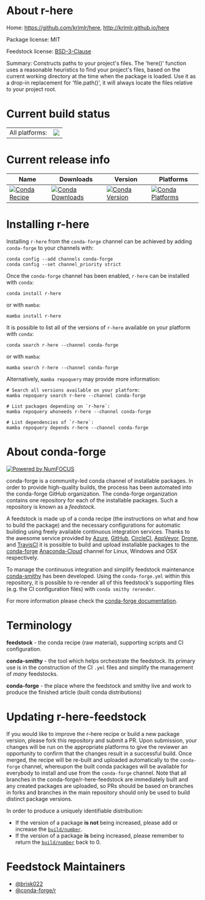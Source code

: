 About r-here
============

Home: https://github.com/krlmlr/here, http://krlmlr.github.io/here

Package license: MIT

Feedstock license: [BSD-3-Clause](https://github.com/conda-forge/r-here-feedstock/blob/main/LICENSE.txt)

Summary: Constructs paths to your project's files. The 'here()' function uses a reasonable heuristics to find your project's files, based on the current working directory at the time when the package is loaded. Use it as a drop-in replacement for 'file.path()', it will always locate the files relative to your project root.

Current build status
====================


<table><tr><td>All platforms:</td>
    <td>
      <a href="https://dev.azure.com/conda-forge/feedstock-builds/_build/latest?definitionId=3415&branchName=main">
        <img src="https://dev.azure.com/conda-forge/feedstock-builds/_apis/build/status/r-here-feedstock?branchName=main">
      </a>
    </td>
  </tr>
</table>

Current release info
====================

| Name | Downloads | Version | Platforms |
| --- | --- | --- | --- |
| [![Conda Recipe](https://img.shields.io/badge/recipe-r--here-green.svg)](https://anaconda.org/conda-forge/r-here) | [![Conda Downloads](https://img.shields.io/conda/dn/conda-forge/r-here.svg)](https://anaconda.org/conda-forge/r-here) | [![Conda Version](https://img.shields.io/conda/vn/conda-forge/r-here.svg)](https://anaconda.org/conda-forge/r-here) | [![Conda Platforms](https://img.shields.io/conda/pn/conda-forge/r-here.svg)](https://anaconda.org/conda-forge/r-here) |

Installing r-here
=================

Installing `r-here` from the `conda-forge` channel can be achieved by adding `conda-forge` to your channels with:

```
conda config --add channels conda-forge
conda config --set channel_priority strict
```

Once the `conda-forge` channel has been enabled, `r-here` can be installed with `conda`:

```
conda install r-here
```

or with `mamba`:

```
mamba install r-here
```

It is possible to list all of the versions of `r-here` available on your platform with `conda`:

```
conda search r-here --channel conda-forge
```

or with `mamba`:

```
mamba search r-here --channel conda-forge
```

Alternatively, `mamba repoquery` may provide more information:

```
# Search all versions available on your platform:
mamba repoquery search r-here --channel conda-forge

# List packages depending on `r-here`:
mamba repoquery whoneeds r-here --channel conda-forge

# List dependencies of `r-here`:
mamba repoquery depends r-here --channel conda-forge
```


About conda-forge
=================

[![Powered by
NumFOCUS](https://img.shields.io/badge/powered%20by-NumFOCUS-orange.svg?style=flat&colorA=E1523D&colorB=007D8A)](https://numfocus.org)

conda-forge is a community-led conda channel of installable packages.
In order to provide high-quality builds, the process has been automated into the
conda-forge GitHub organization. The conda-forge organization contains one repository
for each of the installable packages. Such a repository is known as a *feedstock*.

A feedstock is made up of a conda recipe (the instructions on what and how to build
the package) and the necessary configurations for automatic building using freely
available continuous integration services. Thanks to the awesome service provided by
[Azure](https://azure.microsoft.com/en-us/services/devops/), [GitHub](https://github.com/),
[CircleCI](https://circleci.com/), [AppVeyor](https://www.appveyor.com/),
[Drone](https://cloud.drone.io/welcome), and [TravisCI](https://travis-ci.com/)
it is possible to build and upload installable packages to the
[conda-forge](https://anaconda.org/conda-forge) [Anaconda-Cloud](https://anaconda.org/)
channel for Linux, Windows and OSX respectively.

To manage the continuous integration and simplify feedstock maintenance
[conda-smithy](https://github.com/conda-forge/conda-smithy) has been developed.
Using the ``conda-forge.yml`` within this repository, it is possible to re-render all of
this feedstock's supporting files (e.g. the CI configuration files) with ``conda smithy rerender``.

For more information please check the [conda-forge documentation](https://conda-forge.org/docs/).

Terminology
===========

**feedstock** - the conda recipe (raw material), supporting scripts and CI configuration.

**conda-smithy** - the tool which helps orchestrate the feedstock.
                   Its primary use is in the construction of the CI ``.yml`` files
                   and simplify the management of *many* feedstocks.

**conda-forge** - the place where the feedstock and smithy live and work to
                  produce the finished article (built conda distributions)


Updating r-here-feedstock
=========================

If you would like to improve the r-here recipe or build a new
package version, please fork this repository and submit a PR. Upon submission,
your changes will be run on the appropriate platforms to give the reviewer an
opportunity to confirm that the changes result in a successful build. Once
merged, the recipe will be re-built and uploaded automatically to the
`conda-forge` channel, whereupon the built conda packages will be available for
everybody to install and use from the `conda-forge` channel.
Note that all branches in the conda-forge/r-here-feedstock are
immediately built and any created packages are uploaded, so PRs should be based
on branches in forks and branches in the main repository should only be used to
build distinct package versions.

In order to produce a uniquely identifiable distribution:
 * If the version of a package **is not** being increased, please add or increase
   the [``build/number``](https://docs.conda.io/projects/conda-build/en/latest/resources/define-metadata.html#build-number-and-string).
 * If the version of a package **is** being increased, please remember to return
   the [``build/number``](https://docs.conda.io/projects/conda-build/en/latest/resources/define-metadata.html#build-number-and-string)
   back to 0.

Feedstock Maintainers
=====================

* [@brisk022](https://github.com/brisk022/)
* [@conda-forge/r](https://github.com/conda-forge/r/)

